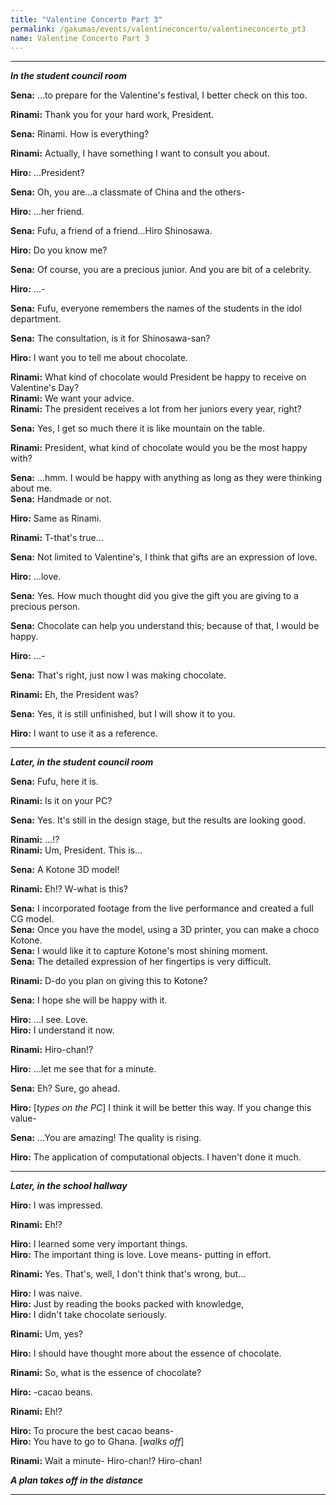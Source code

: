 ```yaml
---
title: "Valentine Concerto Part 3"
permalink: /gakumas/events/valentineconcerto/valentineconcerto_pt3
name: Valentine Concerto Part 3
---
```

________________________
<!--
#### Valentine Concerto Part 3
----
--->

*__In the student council room__*

__Sena:__ ...to prepare for the Valentine's festival, I better check on this too.

__Rinami:__ Thank you for your hard work, President.

__Sena:__ Rinami. How is everything?

__Rinami:__ Actually, I have something I want to consult you about.

__Hiro:__ ...President?

__Sena:__ Oh, you are...a classmate of China and the others-

__Hiro:__ ...her friend.

__Sena:__ Fufu, a friend of a friend...Hiro Shinosawa.

__Hiro:__ Do you know me?

__Sena:__ Of course, you are a precious junior. And you are bit of a celebrity.

__Hiro:__ ...-

__Sena:__ Fufu, everyone remembers the names of the students in the idol department.

__Sena:__ The consultation, is it for Shinosawa-san?

__Hiro:__ I want you to tell me about chocolate.

__Rinami:__ What kind of chocolate would President be happy to receive on Valentine's Day?<br />
__Rinami:__ We want your advice. <br />
__Rinami:__ The president receives a lot from her juniors every year, right?

__Sena:__ Yes, I get so much there it is like mountain on the table.

__Rinami:__ President, what kind of chocolate would you be the most happy with?

__Sena:__ ...hmm. I would be happy with anything as long as they were thinking about me.<br />
__Sena:__ Handmade or not.

__Hiro:__ Same as Rinami.

__Rinami:__ T-that's true...

__Sena:__ Not limited to Valentine's, I think that gifts are an expression of love.

__Hiro:__ ...love.

__Sena:__ Yes. How much thought did you give the gift you are giving to a precious person.

__Sena:__ Chocolate can help you understand this; because of that, I would be happy.

__Hiro:__ ...-

__Sena:__ That's right, just now I was making chocolate.

__Rinami:__ Eh, the President was?

__Sena:__ Yes, it is still unfinished, but I will show it to you.

__Hiro:__ I want to use it as a reference.

---

*__Later, in the student council room__*

__Sena:__ Fufu, here it is.

__Rinami:__ Is it on your PC?

__Sena:__ Yes. It's still in the design stage, but the results are looking good.

__Rinami:__ ...!?<br />
__Rinami:__ Um, President. This is...

__Sena:__ A Kotone 3D model!

__Rinami:__ Eh!? W-what is this?

__Sena:__ I incorporated footage from the live performance and created a full CG model. <br />
__Sena:__ Once you have the model, using a 3D printer, you can make a choco Kotone.<br />
__Sena:__ I would like it to capture Kotone's most shining moment.<br />
__Sena:__ The detailed expression of her fingertips is very difficult.

__Rinami:__ D-do you plan on giving this to Kotone?

__Sena:__ I hope she will be happy with it.

__Hiro:__ ...I see. Love.<br />
__Hiro:__ I understand it now.

__Rinami:__ Hiro-chan!?

__Hiro:__ ...let me see that for a minute.

__Sena:__ Eh? Sure, go ahead.

__Hiro:__ [*types on the PC*] I think it will be better this way. If you change this value-

__Sena:__ ...You are amazing! The quality is rising.

__Hiro:__ The application of computational objects. I haven't done it much.

---

*__Later, in the school hallway__*

__Hiro:__ I was impressed.

__Rinami:__ Eh!?

__Hiro:__ I learned some very important things.<br />
__Hiro:__ The important thing is love. Love means- putting in effort.

__Rinami:__ Yes. That's, well, I don't think that's wrong, but...

__Hiro:__ I was naive.<br />
__Hiro:__ Just by reading the books packed with knowledge,<br />
__Hiro:__ I didn't take chocolate seriously.

__Rinami:__ Um, yes?

__Hiro:__ I should have thought more about the essence of chocolate.

__Rinami:__ So, what is the essence of chocolate?

__Hiro:__ -cacao beans.

__Rinami:__ Eh!?

__Hiro:__ To procure the best cacao beans-<br />
__Hiro:__ You have to go to Ghana. [*walks off*]

__Rinami:__ Wait a minute- Hiro-chan!? Hiro-chan!

*__A plan takes off in the distance__*

---